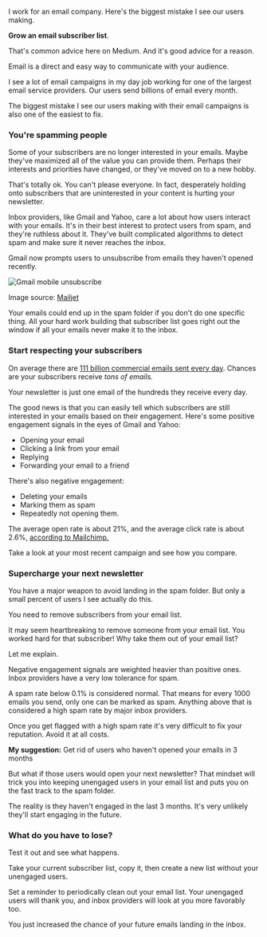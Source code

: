 I work for an email company. Here's the biggest mistake I see our users making. 

**Grow an email subscriber list**.

That's common advice here on Medium. And it's good advice for a reason.

Email is a direct and easy way to communicate with your audience. 

I see a lot of email campaigns in my day job working for one of the largest email service providers. Our users send billions of email every month.

The biggest mistake I see our users making with their email campaigns is also one of the easiest to fix. 

### You're spamming people

Some of your subscribers are no longer interested in your emails. Maybe they've maximized all of the value you can provide them. Perhaps their interests and priorities have changed, or they've moved on to a new hobby. 

That's totally ok. You can't please everyone. In fact, desperately holding onto subscribers that are uninterested in your content is hurting your newsletter.

Inbox providers, like Gmail and Yahoo, care a lot about how users interact with your emails. It's in their best interest to protect users from spam, and they're ruthless about it. They've built complicated algorithms to detect spam and make sure it never reaches the inbox.

Gmail now prompts users to unsubscribe from emails they haven't opened recently. 

![Gmail mobile unsubscribe](https://i.postimg.cc/wTy84wRP/google-unsub-1.jpg)

Image source: [Mailjet](https://www.mailjet.com/blog/news/gmail-introduces-automatic-unsubscribe/)

Your emails could end up in the spam folder if you don't do one specific thing.  All your hard work building that subscriber list goes right out the window if all your emails never make it to the inbox. 

### Start respecting your subscribers

On average there are [111 billion commercial emails sent every day](https://www.campaignmonitor.com/blog/email-marketing/2019/05/shocking-truth-about-how-many-emails-sent/). Chances are your subscribers receive *tons of emails.*

Your newsletter is just one email of the hundreds they receive every day.  

The good news is that you can easily tell which subscribers are still interested in your emails based on their engagement. Here's some positive engagement signals in the eyes of Gmail and Yahoo:

- Opening your email
- Clicking a link from your email
- Replying
- Forwarding your email to a friend

There's also negative engagement:

- Deleting your emails
- Marking them as spam
- Repeatedly not opening them.

The average open rate is about 21%, and the average click rate is about 2.6%, [according to Mailchimp.](https://mailchimp.com/resources/email-marketing-benchmarks/) 

Take a look at your most recent campaign and see how you compare. 

### Supercharge your next newsletter

You have a major weapon to avoid landing in the spam folder. But only a small percent of users I see actually do this. 

You need to remove subscribers from your email list. 

It may seem heartbreaking to remove someone from your email list. You worked hard for that subscriber! Why take them out of your email list?

Let me explain. 

Negative engagement signals are weighted heavier than positive ones. Inbox providers have a very low tolerance for spam. 

A spam rate below 0.1% is considered normal. That means for every 1000 emails you send, only one can be marked as spam. Anything above that is considered a high spam rate by major inbox providers. 

Once you get flagged with a high spam rate it's very difficult to fix your reputation. Avoid it at all costs.

**My suggestion:** Get rid of users who haven't opened your emails in 3 months

But what if those users would open your next newsletter? That mindset will trick you into keeping unengaged users in your email list and puts you on the fast track to the spam folder.

The reality is they haven't engaged in the last 3 months. It's very unlikely they'll start engaging in the future.

### What do you have to lose?

Test it out and see what happens.

Take your current subscriber list, copy it, then create a new list without your unengaged users. 

Set a reminder to periodically clean out your email list. Your unengaged users will thank you, and inbox providers will look at you more favorably too. 

You just increased the chance of your future emails landing in the inbox.